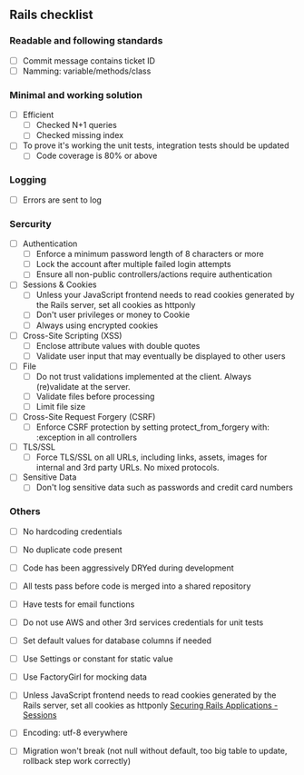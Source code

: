 ## Rails checklist
### Readable and following standards
- [ ] Commit message contains ticket ID
- [ ] Namming: variable/methods/class
### Minimal and working solution
- [ ] Efficient
  - [ ] Checked N+1 queries
  - [ ] Checked missing index
- [ ] To prove it's working the unit tests, integration tests should be updated
  - [ ] Code coverage is 80% or above
### Logging
- [ ] Errors are sent to log
### Sercurity
- [ ] Authentication
  - [ ] Enforce a minimum password length of 8 characters or more
  - [ ] Lock the account after multiple failed login attempts
  - [ ] Ensure all non-public controllers/actions require authentication
- [ ] Sessions & Cookies
  - [ ] Unless your JavaScript frontend needs to read cookies generated by the Rails server, set all cookies as httponly
  - [ ] Don't user privileges or money to Cookie
  - [ ] Always using encrypted cookies
- [ ] Cross-Site Scripting (XSS)
  - [ ] Enclose attribute values with double quotes
  - [ ] Validate user input that may eventually be displayed to other users
- [ ] File
  - [ ] Do not trust validations implemented at the client. Always (re)validate at the server.
  - [ ] Validate files before processing
  - [ ] Limit file size
- [ ] Cross-Site Request Forgery (CSRF)
  - [ ] Enforce CSRF protection by setting protect_from_forgery with: :exception in all controllers
- [ ] TLS/SSL
  - [ ] Force TLS/SSL on all URLs, including links, assets, images for internal and 3rd party URLs. No mixed protocols.
- [ ] Sensitive Data
  - [ ] Don't log sensitive data such as passwords and credit card numbers
### Others
- [ ] No hardcoding credentials
- [ ] No duplicate code present
- [ ] Code has been aggressively DRYed during development
- [ ] All tests pass before code is merged into a shared repository
- [ ] Have tests for email functions
- [ ] Do not use AWS and other 3rd services credentials for unit tests

- [ ] Set default values for database columns if needed
- [ ] Use Settings or constant for static value
- [ ] Use FactoryGirl for mocking data
- [ ] Unless JavaScript frontend needs to read cookies generated by the Rails server, set all cookies as httponly [Securing Rails Applications - Sessions](http://guides.rubyonrails.org/security.html#sessions)
- [ ] Encoding: utf-8 everywhere
- [ ] Migration won't break (not null without default, too big table to update, rollback step work correctly)
